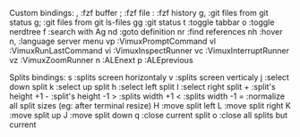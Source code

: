 Custom bindings:
<Leader>, :fzf buffer
<Leader>; :fzf file
<Leader>: :fzf history
<Leader>g, :git files from git status
<Leader>g; :git files from git ls-files
<Leader>gg :git status
<Leader>t :toggle tabbar
<Leader>o :toggle nerdtree
<Leader>f :search with Ag
<Leader>nd :goto definition
<Leader>nr :find references
<Leader>nh :hover
<Leader>n, :language server menu
<Leader>vp :VimuxPromptCommand
<Leader>vl :VimuxRunLastCommand
<Leader>vi :VimuxInspectRunner
<Leader>vc :VimuxInterruptRunner
<Leader>vz :VimuxZoomRunner
<Leader>n :ALEnext
<Leader>p :ALEprevious

Splits bindings:
<C-w>s :splits screen horizontaly
<C-w>v :splits screen verticaly
<C-w>j :select down split
<C-w>k :select up split
<C-w>h :select left split
<C-w>l :select right split
<C-w>+ :split's height +1
<C-w>- :split's height -1
<C-w>> :splits width +1
<C-w>< :splits width -1
<C-w>= :normalize all split sizes (eg: after terminal resize)
<C-w>H :move split left
<C-w>L :move split right
<C-w>K :move split up
<C-w>J :move split down
<C-w>q :close current split
<C-w>o :close all splits but current
